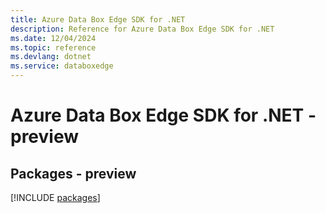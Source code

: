 ```yaml
---
title: Azure Data Box Edge SDK for .NET
description: Reference for Azure Data Box Edge SDK for .NET
ms.date: 12/04/2024
ms.topic: reference
ms.devlang: dotnet
ms.service: databoxedge
---
```

# Azure Data Box Edge SDK for .NET - preview
## Packages - preview
[!INCLUDE [packages](data-box-edge-index.md)]